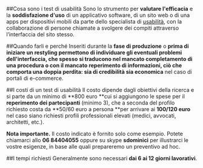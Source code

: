 ##Cosa sono i test di usabilità
Sono lo strumento per **valutare l'efficacia** e la **soddisfazione d'uso** di un applicativo software, di un sito web o di una apps per dispositivi mobili da parte dello specialista di <a href="../interna.asp?p=19">usabilità</a>, con la collaborazione di persone chiamate a svolgere dei compiti attraverso l’interfaccia del sito stesso.

##Quando farli e perché
Inseriti durante la **fase di produzione** o **prima di iniziare un restyling **permettono di individuare gli eventuali **problemi dell'interfaccia**, che spesso si traducono nel mancato completamento di una procedura o con il mancato reperimento di informazioni, ciò che comporta una doppia perdita:** sia di credibilità sia economica** nel caso di portali di e-commerce.

##I costi di un test di usabilità
Il costo dipende dagli obiettivi della ricerca e si parte da un minimo di **800 euro **cui si aggiungono le spese per il **reperimento dei partecipanti** (minimo 3), che a seconda del profilo richiesto costa da **50/60 euro a persona **per arrivare ai **100/120 euro** nel caso siano richiesti profili professionali elevati (medici, avvocati, architetti, etc.).

**Nota importante.** Il costo indicato è fornito solo come esempio.
Potete chiamarci allo **06 84404055** oppure su skype **sdominici** per illustrarci le vostre esigenze, in base alle quali prepareremo un preventivo ad hoc.

##I tempi richiesti
Generalmente sono necessari **dai 6 ai 12 giorni lavorativi**.

